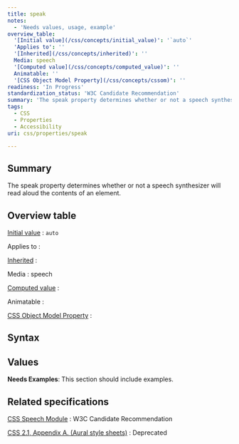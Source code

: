 ```yaml
---
title: speak
notes:
  - 'Needs values, usage, example'
overview_table:
  '[Initial value](/css/concepts/initial_value)': '`auto`'
  'Applies to': ''
  '[Inherited](/css/concepts/inherited)': ''
  Media: speech
  '[Computed value](/css/concepts/computed_value)': ''
  Animatable: ''
  '[CSS Object Model Property](/css/concepts/cssom)': ''
readiness: 'In Progress'
standardization_status: 'W3C Candidate Recommendation'
summary: 'The speak property determines whether or not a speech synthesizer will read aloud the contents of an element.'
tags:
  - CSS
  - Properties
  - Accessibility
uri: css/properties/speak

---
```

## <span>Summary</span>

The speak property determines whether or not a speech synthesizer will read aloud the contents of an element.

## <span>Overview table</span>

[Initial value](/css/concepts/initial_value)
:   `auto`

Applies to
:

[Inherited](/css/concepts/inherited)
:

Media
:   speech

[Computed value](/css/concepts/computed_value)
:

Animatable
:

[CSS Object Model Property](/css/concepts/cssom)
:

## <span>Syntax</span>

## <span>Values</span>

**Needs Examples**: This section should include examples.

## <span>Related specifications</span>

[CSS Speech Module](http://www.w3.org/TR/css3-speech/#speaking-props-speak)
:   W3C Candidate Recommendation

[CSS 2.1, Appendix A. (Aural style sheets)](http://www.w3.org/TR/CSS21/aural.html)
:   Deprecated
